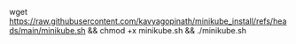  wget https://raw.githubusercontent.com/kavyagopinath/minikube_install/refs/heads/main/minikube.sh && chmod +x minikube.sh && ./minikube.sh
